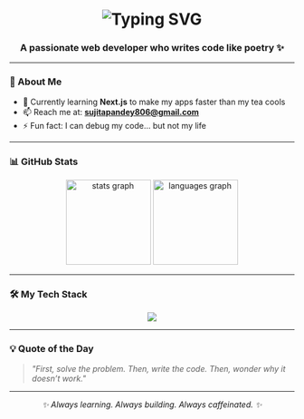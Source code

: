 <!-- Name Animation -->
<h1 align="center">
  <img src="https://readme-typing-svg.demolab.com?font=Fira+Code&size=30&pause=1000&color=F74C8E&center=true&vCenter=true&width=435&lines=Hi+%F0%9F%91%8B%2C+I'm+Sujita+Pandey;Web+Developer+from+Nepal;CCode+%7C+Coffee+%7C+Creativity " alt="Typing SVG" />
</h1>

<h3 align="center">A passionate web developer who writes code like poetry ✨</h3>

---

### 🌸 About Me
- 🌱 Currently learning **Next.js** to make my apps faster than my tea cools  
- 📫 Reach me at: **sujitapandey806@gmail.com**  
- ⚡ Fun fact: I can debug my code… but not my life  

---

### 📊 GitHub Stats
<div align="center">
  <img src="https://github-readme-stats.vercel.app/api?username=sujitapandeyy&show_icons=true&theme=rose_pine&hide_border=false" height="150" alt="stats graph" />
  <img src="https://github-readme-stats.vercel.app/api/top-langs?username=sujitapandeyy&layout=compact&theme=rose_pine&hide_border=false" height="150" alt="languages graph" />
</div>

---

### 🛠 My Tech Stack
<div align="center">
  <img src="https://skillicons.dev/icons?i=js,ts,react,nextjs,html,css,python,cs" />
</div>

---

### 💡 Quote of the Day
> *"First, solve the problem. Then, write the code. Then, wonder why it doesn’t work."*

---

<p align="center">
  <i>✨ Always learning. Always building. Always caffeinated. ✨</i>
</p>
